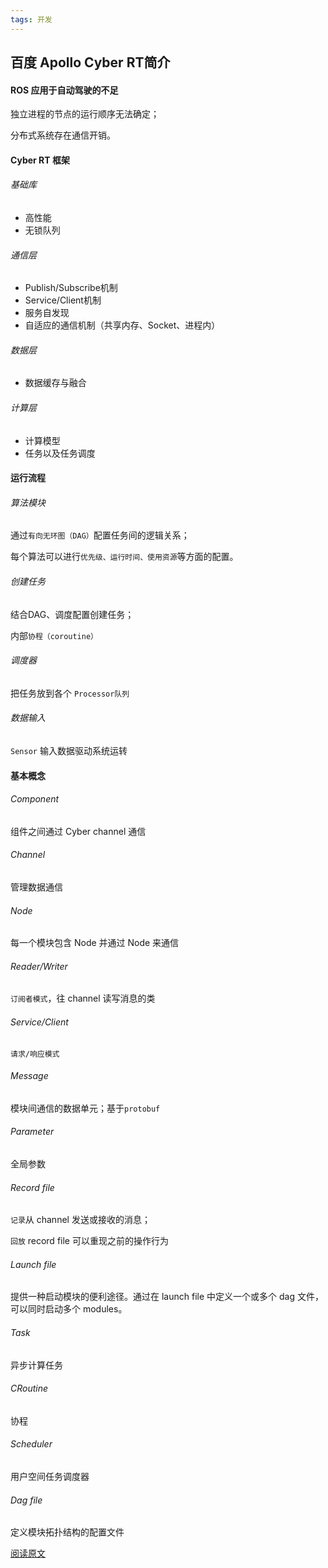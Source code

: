 ```yaml
---
tags: 开发
---
```


## 百度 Apollo Cyber RT简介

#### ROS 应用于自动驾驶的不足

独立进程的节点的运行顺序无法确定；

分布式系统存在通信开销。



#### Cyber RT 框架

###### 基础库
* 高性能
* 无锁队列

###### 通信层
* Publish/Subscribe机制
* Service/Client机制
* 服务自发现
* 自适应的通信机制（共享内存、Socket、进程内）

###### 数据层
* 数据缓存与融合

###### 计算层
* 计算模型
* 任务以及任务调度



#### 运行流程

###### 算法模块
通过`有向无环图（DAG）`配置任务间的逻辑关系；

每个算法可以进行`优先级、运行时间、使用资源`等方面的配置。

###### 创建任务
结合DAG、调度配置创建任务；

内部`协程（coroutine）`

###### 调度器
把任务放到各个 `Processor队列`

###### 数据输入

`Sensor` 输入数据驱动系统运转



#### 基本概念

###### Component

组件之间通过 Cyber channel 通信

###### Channel

管理数据通信

###### Node

每一个模块包含 Node 并通过 Node 来通信

###### Reader/Writer

`订阅者模式`，往 channel 读写消息的类

###### Service/Client

`请求/响应模式`

###### Message

模块间通信的数据单元；基于`protobuf`

###### Parameter

全局参数

###### Record file

`记录`从 channel 发送或接收的消息；

`回放` record file 可以重现之前的操作行为

###### Launch file 

提供一种启动模块的便利途径。通过在 launch file 中定义一个或多个 dag 文件，可以同时启动多个 modules。

###### Task

异步计算任务

###### CRoutine

协程

###### Scheduler

用户空间任务调度器

###### Dag file

定义模块拓扑结构的配置文件

[阅读原文](https://blog.csdn.net/kesalin/article/details/88914029)